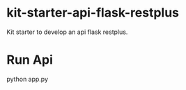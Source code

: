 # kit-starter-api-flask-restplus
Kit starter to develop an api flask restplus.

# Run Api
python app.py
